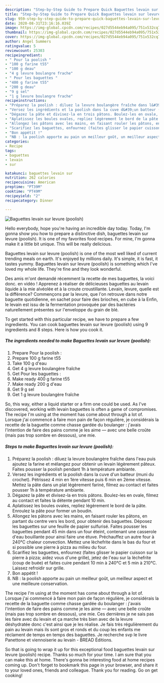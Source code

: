 ```yaml
---
description: "Step-by-Step Guide to Prepare Quick Baguettes levain sur levure (poolish)"
title: "Step-by-Step Guide to Prepare Quick Baguettes levain sur levure (poolish)"
slug: 959-step-by-step-guide-to-prepare-quick-baguettes-levain-sur-levure-poolish
date: 2020-08-31T23:16:16.039Z
image: https://img-global.cpcdn.com/recipes/027d5544eb94a095/751x532cq70/baguettes-levain-sur-levure-poolish-photo-principale-de-la-recette.jpg
thumbnail: https://img-global.cpcdn.com/recipes/027d5544eb94a095/751x532cq70/baguettes-levain-sur-levure-poolish-photo-principale-de-la-recette.jpg
cover: https://img-global.cpcdn.com/recipes/027d5544eb94a095/751x532cq70/baguettes-levain-sur-levure-poolish-photo-principale-de-la-recette.jpg
author: Angel Summers
ratingvalue: 5
reviewcount: 25303
recipeingredient:
- " Pour la poolish "
- "100 g farine t55"
- "100 g deau"
- "4 g levure boulangre frache"
- " Pour les baguettes "
- "400 g farine t55"
- "200 g deau"
- "9 g sel"
- "1 g levure boulangre frache"
recipeinstructions:
- "Préparez la poolish : diluez la levure boulangère fraîche dans l&#39;eau puis ajoutez la farine et mélangez pour obtenir un levain légèrement pâteux. Faites pousser la poolish pendant 1h à température ambiante."
- "Versez les ingrédients et la poolish dans la cuve d&#39;un batteur (muni du crochet). Pétrissez 4 min en 1ère vitesse puis 6 min en 2ème vitesse. Mettez la pâte dans un plat légèrement fariné, filmez au contact et faites pousser 1h à température ambiante."
- "Dégazez la pâte et divisez-la en trois pâtons. Boulez-les en ovale, filmez au contact et faites la détente pendant 10 min."
- "Aplatissez les boules ovales, repliez légèrement le bord de la pâte. Enroulez la pâte pour former un boudin."
- "Allongez les pâtons avec les mains, en faisant rouler les pâtons, en partant du centre vers les bord, pour obtenir des baguettes. Déposez les baguettes sur une feuille de papier sulfurisé. Faites pousser les baguettes pendant 45 min dans un four éteint, contenant une casserole d&#39;eau bouillante pour ainsi faire une étuve. Préchauffez un autre four à 240°C chaleur convection. Mettez une lèchefrite dans le bas du four et si possible une pierre à pizza au milieu du four."
- "Scarifiez les baguettes, enfournez (faites glisser le papier cuisson sur la pierre à pizza; aidez vous d&#39;une grille), jetez de l&#39;eau sur la lèchefrite (coup de buée) et faites cuire pendant 10 min à 240°C et 5 min à 210°C. Laissez refroidir sur grille."
- "Bon appétit !"
- "NB : la poolish apporte au pain un meilleur goût, un meilleur aspect et une meilleure conservation."
categories:
- Recipe
tags:
- baguettes
- levain
- sur

katakunci: baguettes levain sur 
nutrition: 262 calories
recipecuisine: American
preptime: "PT39M"
cooktime: "PT49M"
recipeyield: "2"
recipecategory: Dinner

---
```



![Baguettes levain sur levure (poolish)](https://img-global.cpcdn.com/recipes/027d5544eb94a095/751x532cq70/baguettes-levain-sur-levure-poolish-photo-principale-de-la-recette.jpg)

Hello everybody, hope you're having an incredible day today. Today, I'm gonna show you how to prepare a distinctive dish, baguettes levain sur levure (poolish). It is one of my favorites food recipes. For mine, I'm gonna make it a little bit unique. This will be really delicious.

Baguettes levain sur levure (poolish) is one of the most well liked of current trending meals on earth. It's enjoyed by millions daily. It's simple, it is fast, it tastes yummy. Baguettes levain sur levure (poolish) is something which I've loved my whole life. They're fine and they look wonderful.

Des amis m&#39;ont demandé récemment la recette de mes baguettes, la voici donc. en vidéo ! Apprenez à réaliser de délicieuses baguettes au levain liquide à la mie alvéolée et à la croute croustillante. Levain, levure, quelle est la différence? Commençons par la levure, que l&#39;on retrouve dans notre baguette quotidienne, en sachet pour faire des brioches, en cube à la Enfin, le levain est issu de la fermentation provoquée par des bactéries naturellement présentes sur l&#39;enveloppe du grain de blé.


To get started with this particular recipe, we have to prepare a few ingredients. You can cook baguettes levain sur levure (poolish) using 9 ingredients and 8 steps. Here is how you cook it.

<!--inarticleads1-->

##### The ingredients needed to make Baguettes levain sur levure (poolish):

1. Prepare  Pour la poolish :
1. Prepare 100 g farine t55
1. Take 100 g d&#39;eau
1. Get 4 g levure boulangère fraîche
1. Get  Pour les baguettes :
1. Make ready 400 g farine t55
1. Make ready 200 g d&#39;eau
1. Get 9 g sel
1. Get 1 g levure boulangère fraîche


So, this way, either a liquid starter or a firm one could be used. As I&#39;ve discovered, working with levain baguettes is often a game of compromises. The recipe I&#39;m using at the moment has come about through a lot of. Lorsque j&#39;ai commencé à faire mon pain de façon régulière, je considérais la recette de la baguette comme chasse gardée du boulanger : j&#39;avais l&#39;intention de faire des pains comme je les aime — avec une belle croûte (mais pas trop sombre en dessous), une mie. 

<!--inarticleads2-->

##### Steps to make Baguettes levain sur levure (poolish):

1. Préparez la poolish : diluez la levure boulangère fraîche dans l&#39;eau puis ajoutez la farine et mélangez pour obtenir un levain légèrement pâteux. Faites pousser la poolish pendant 1h à température ambiante.
1. Versez les ingrédients et la poolish dans la cuve d&#39;un batteur (muni du crochet). Pétrissez 4 min en 1ère vitesse puis 6 min en 2ème vitesse. Mettez la pâte dans un plat légèrement fariné, filmez au contact et faites pousser 1h à température ambiante.
1. Dégazez la pâte et divisez-la en trois pâtons. Boulez-les en ovale, filmez au contact et faites la détente pendant 10 min.
1. Aplatissez les boules ovales, repliez légèrement le bord de la pâte. Enroulez la pâte pour former un boudin.
1. Allongez les pâtons avec les mains, en faisant rouler les pâtons, en partant du centre vers les bord, pour obtenir des baguettes. Déposez les baguettes sur une feuille de papier sulfurisé. Faites pousser les baguettes pendant 45 min dans un four éteint, contenant une casserole d&#39;eau bouillante pour ainsi faire une étuve. Préchauffez un autre four à 240°C chaleur convection. Mettez une lèchefrite dans le bas du four et si possible une pierre à pizza au milieu du four.
1. Scarifiez les baguettes, enfournez (faites glisser le papier cuisson sur la pierre à pizza; aidez vous d&#39;une grille), jetez de l&#39;eau sur la lèchefrite (coup de buée) et faites cuire pendant 10 min à 240°C et 5 min à 210°C. Laissez refroidir sur grille.
1. Bon appétit !
1. NB : la poolish apporte au pain un meilleur goût, un meilleur aspect et une meilleure conservation.


The recipe I&#39;m using at the moment has come about through a lot of. Lorsque j&#39;ai commencé à faire mon pain de façon régulière, je considérais la recette de la baguette comme chasse gardée du boulanger : j&#39;avais l&#39;intention de faire des pains comme je les aime — avec une belle croûte (mais pas trop sombre en dessous), une mie. Ces dernières je ne sais pas les faire avec du levain et ça marche très bien avec de la levure déshydratée donc c&#39;est ainsi que je les réalise. Je fais très régulièrement du pain au levain mais ils sont gros et ronds et du coup les enfants me réclament de temps en temps des baguettes. Je recherche svp le livre Panettone et viennoiserie au levain - BREAD Éditions. 

So that is going to wrap it up for this exceptional food baguettes levain sur levure (poolish) recipe. Thanks so much for your time. I am sure that you can make this at home. There's gonna be interesting food at home recipes coming up. Don't forget to bookmark this page in your browser, and share it to your loved ones, friends and colleague. Thank you for reading. Go on get cooking!

